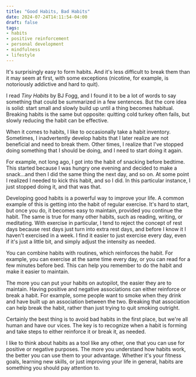 ```yaml
---
title: "Good Habits, Bad Habits"
date: 2024-07-24T14:11:54-04:00
draft: false
tags:
- habits
- positive reinforcement
- personal development
- mindfulness
- lifestyle
---
```


It's surprisingly easy to form habits. And it's less difficult to break them
than it may seem at first, with some exceptions (nicotine, for example, is
notoriously addictive and hard to quit).

I read _Tiny Habits_ by BJ Fogg, and I found it to be a lot of words to say
something that could be summarized in a few sentences. But the core idea is
solid: start small and slowly build up until a thing becomes habitual. Breaking
habits is the same but opposite: quitting cold turkey often fails, but slowly
reducing the habit can be effective.

When it comes to habits, I like to occasionally take a habit inventory.
Sometimes, I inadvertently develop habits that I later realize are not
beneficial and need to break them. Other times, I realize that I've stopped
doing something that I should be doing, and I need to start doing it again.

For example, not long ago, I got into the habit of snacking before bedtime. This
started because I was hungry one evening and decided to make a snack...and then
I did the same thing the next day, and so on. At some point I realized I needed
to kick this habit, and so I did. In this particular instance, I just stopped
doing it, and that was that.

Developing good habits is a powerful way to improve your life. A common example
of this is getting into the habit of regular exercise. It's hard to start, but
once you do, it becomes easy to maintain, provided you continue the habit. The
same is true for many other habits, such as reading, writing, or meditating.
With exercise in particular, I tend to reject the concept of rest days because
rest days just turn into extra rest days, and before I know it I haven't
exercised in a week. I find it easier to just exercise every day, even if it's
just a little bit, and simply adjust the intensity as needed.

You can combine habits with routines, which reinforces the habit. For example,
you can exercise at the same time every day, or you can read for a few minutes
before bed. This can help you remember to do the habit and make it easier to
maintain.

The more you can put your habits on autopilot, the easier they are to maintain.
Having positive and negative associations can either reinforce or break a habit.
For example, some people want to smoke when they drink and have built up an
association between the two. Breaking that association can help break the habit,
rather than just trying to quit smoking outright.

Certainly the best thing is to avoid bad habits in the first place, but we're
all human and have our vices. The key is to recognize when a habit is forming
and take steps to either reinforce it or break it, as needed.

I like to think about habits as a tool like any other, one that you can use for
positive or negative purposes. The more you understand how habits work, the
better you can use them to your advantage. Whether it's your fitness goals,
learning new skills, or just improving your life in general, habits are
something you should pay attention to.
